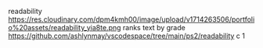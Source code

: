 readability
https://res.cloudinary.com/dpm4kmh00/image/upload/v1714263506/portfolio%20assets/readability_yia8te.png
ranks text by grade
https://github.com/ashlynmay/vscodespace/tree/main/ps2/readability
c
1